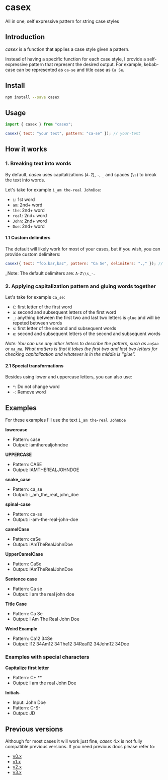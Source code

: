 # casex

All in one, self expressive pattern for string case styles

## Introduction

_casex_ is a function that applies a case style given a pattern.

Instead of having a specific function for each case style, I provide a self-expressive pattern that represent the desired output. For example, kebab-case can be represented as `ca-se` and title case as `Ca Se`.

## Install

```sh
npm install --save casex
```

## Usage

```js
import { casex } from "casex";

casex({ text: "your text", pattern: "ca-se" }); // your-text
```

## How it works

### 1. Breaking text into words

By default, _casex_ uses capitalizations (`A-Z`), `-`, `_` and spaces (`\s`) to break the text into words.

Let's take for example `i_am the-real JohnDoe`:

- `i`: 1st word
- `am`: 2nd+ word
- `the`: 2nd+ word
- `real`: 2nd+ word
- `John`: 2nd+ word
- `Doe`: 2nd+ word

#### 1.1 Custom delimiters

The default will likely work for most of your cases, but if you wish, you can provide custom delimiters:

```js
casex({ text: "foo.bar,baz", pattern: "Ca Se", delimiters: ".," }); // Foo Bar Baz
```

_Note: The default delimiters are: `A-Z\\s_-`.

### 2. Applying capitalization pattern and gluing words together

Let's take for example `Ca_se`:

- `C`: first letter of the first word
- `a`: second and subsequent letters of the first word
- `_`: anything between the first two and last two letters is `glue` and will be repeted between words
- `s`: first letter of the second and subsequent words
- `e`: second and subsequent letters of the second and subsequent words

_Note: You can use any other letters to describe the pattern, such as `aa$aa` or `na_me`. What matters is that it takes the first two and last two letters for checking capitalization and whatever is in the middle is "glue"._

#### 2.1 Special transformations

Besides using lower and uppercase letters, you can also use:

- `*`: Do not change word
- `-`: Remove word

## Examples

For these examples I'll use the text `i_am the-real JohnDoe`

**lowercase**

- Pattern: case
- Output: iamtherealjohndoe

**UPPERCASE**

- Pattern: CASE
- Output: IAMTHEREALJOHNDOE

**snake_case**

- Pattern: ca_se
- Output: i_am_the_real_john_doe

**spinal-case**

- Pattern: ca-se
- Output: i-am-the-real-john-doe

**camelCase**

- Pattern: caSe
- Output: iAmTheRealJohnDoe

**UpperCamelCase**

- Pattern: CaSe
- Output: IAmTheRealJohnDoe

**Sentence case**

- Pattern: Ca se
- Output: I am the real john doe

**Title Case**

- Pattern: Ca Se
- Output: I Am The Real John Doe

**Weird Example**

- Pattern: Ca12 34Se
- Output: I12 34Am12 34The12 34Real12 34John12 34Doe

### Examples with special characters

**Capitalize first letter**

- Pattern: C\* \*\*
- Output: I am the real John Doe

**Initials**

- Input: John Doe
- Pattern: C-S-
- Output: JD

## Previous versions

Although for most cases it will work just fine, _casex_ 4.x is not fully compatible previous versions. If you need previous docs please refer to:

- [v0.x](https://github.com/pedsmoreira/casex/tree/0.x)
- [v1.x](https://github.com/pedsmoreira/casex/tree/1.x)
- [v2.x](https://github.com/pedsmoreira/casex/tree/2.x)
- [v3.x](https://github.com/pedsmoreira/casex/tree/3.x)
